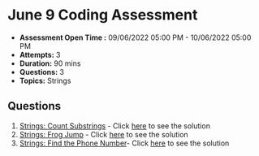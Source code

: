 # June 9 Coding Assessment

- **Assessment Open Time :** 09/06/2022 05:00 PM - 10/06/2022 05:00 PM
- **Attempts:** 3
- **Duration:** 90 mins
- **Questions:** 3
- **Topics:** Strings

## Questions

1. [Strings: Count Substrings](./Question1.md) - Click [here](./solutions/Question1.java) to see the solution
2. [Strings: Frog Jump](./Question2.md) - Click [here](./solutions/Question2.java) to see the solution
3. [Strings: Find the Phone Number](./Question3.md)- Click [here](./solutions/Question3.java) to see the solution
